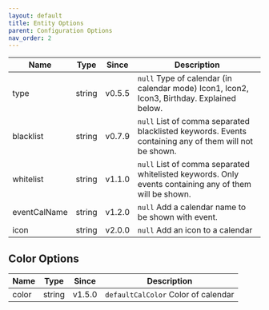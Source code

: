 ```yaml
---
layout: default
title: Entity Options
parent: Configuration Options
nav_order: 2
---
```


| Name         |  Type  | Since  | Description                                                                                            |
| ------------ | :----: | :----: | ------------------------------------------------------------------------------------------------------ |
| type         | string | v0.5.5 | `null` Type of calendar (in calendar mode) Icon1, Icon2, Icon3, Birthday. Explained below.             |
| blacklist    | string | v0.7.9 | `null` List of comma separated blacklisted keywords. Events containing any of them will not be shown.  |
| whitelist    | string | v1.1.0 | `null` List of comma separated whitelisted keywords. Only events containing any of them will be shown. |
| eventCalName | string | v1.2.0 | `null` Add a calendar name to be shown with event.                                                     |
| icon         | string | v2.0.0 | `null` Add an icon to a calendar                                                                       |

## Color Options

| Name  |  Type  | Since  | Description                         |
| ----- | :----: | :----: | ----------------------------------- |
| color | string | v1.5.0 | `defaultCalColor` Color of calendar |
